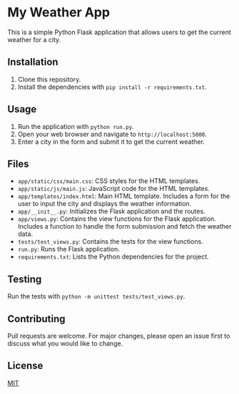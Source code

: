 # My Weather App

This is a simple Python Flask application that allows users to get the current weather for a city.

## Installation

1. Clone this repository.
2. Install the dependencies with `pip install -r requirements.txt`.

## Usage

1. Run the application with `python run.py`.
2. Open your web browser and navigate to `http://localhost:5000`.
3. Enter a city in the form and submit it to get the current weather.

## Files

- `app/static/css/main.css`: CSS styles for the HTML templates.
- `app/static/js/main.js`: JavaScript code for the HTML templates.
- `app/templates/index.html`: Main HTML template. Includes a form for the user to input the city and displays the weather information.
- `app/__init__.py`: Initializes the Flask application and the routes.
- `app/views.py`: Contains the view functions for the Flask application. Includes a function to handle the form submission and fetch the weather data.
- `tests/test_views.py`: Contains the tests for the view functions.
- `run.py`: Runs the Flask application.
- `requirements.txt`: Lists the Python dependencies for the project.

## Testing

Run the tests with `python -m unittest tests/test_views.py`.

## Contributing

Pull requests are welcome. For major changes, please open an issue first to discuss what you would like to change.

## License

[MIT](https://choosealicense.com/licenses/mit/)